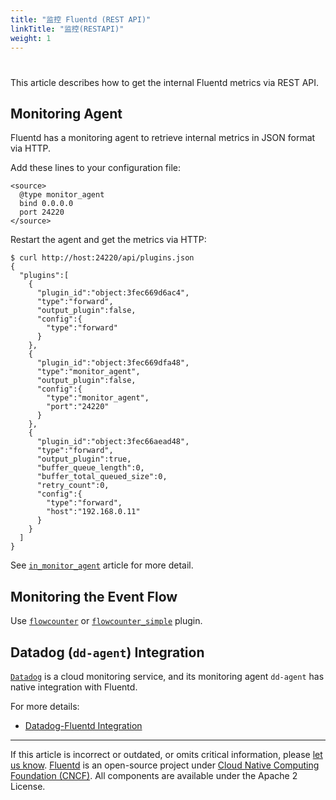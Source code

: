 ```yaml
---
title: "监控 Fluentd (REST API)"
linkTitle: "监控(RESTAPI)"
weight: 1
---
```


#

This article describes how to get the internal Fluentd metrics via REST API.

## Monitoring Agent

Fluentd has a monitoring agent to retrieve internal metrics in JSON format via
HTTP.

Add these lines to your configuration file:

```
<source>
  @type monitor_agent
  bind 0.0.0.0
  port 24220
</source>
```

Restart the agent and get the metrics via HTTP:

```
$ curl http://host:24220/api/plugins.json
{
  "plugins":[
    {
      "plugin_id":"object:3fec669d6ac4",
      "type":"forward",
      "output_plugin":false,
      "config":{
        "type":"forward"
      }
    },
    {
      "plugin_id":"object:3fec669dfa48",
      "type":"monitor_agent",
      "output_plugin":false,
      "config":{
        "type":"monitor_agent",
        "port":"24220"
      }
    },
    {
      "plugin_id":"object:3fec66aead48",
      "type":"forward",
      "output_plugin":true,
      "buffer_queue_length":0,
      "buffer_total_queued_size":0,
      "retry_count":0,
      "config":{
        "type":"forward",
        "host":"192.168.0.11"
      }
    }
  ]
}
```

See [`in_monitor_agent`](/plugins/input/monitor_agent.md) article for more detail.

## Monitoring the Event Flow

Use
[`flowcounter`](https://github.com/tagomoris/fluent-plugin-flowcounter) or
[`flowcounter_simple`](https://github.com/sonots/fluent-plugin-flowcounter-simple)
plugin.

## Datadog (`dd-agent`) Integration

[`Datadog`](https://www.datadoghq.com/) is a cloud monitoring service, and
its monitoring agent `dd-agent` has native integration with Fluentd.

For more details:

- [Datadog-Fluentd Integration](http://docs.datadoghq.com/integrations/fluentd/)

---

If this article is incorrect or outdated, or omits critical information, please [let us know](https://github.com/fluent/fluentd-docs-gitbook/issues?state=open).
[Fluentd](http://www.fluentd.org/) is an open-source project under [Cloud Native Computing Foundation (CNCF)](https://cncf.io/). All components are available under the Apache 2 License.
